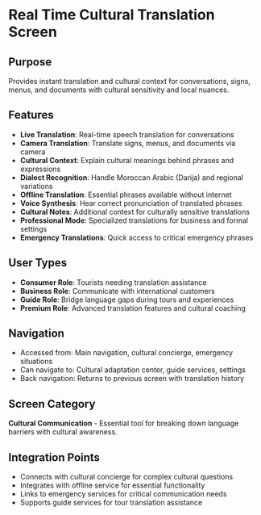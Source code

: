 # Real Time Cultural Translation Screen

## Purpose
Provides instant translation and cultural context for conversations, signs, menus, and documents with cultural sensitivity and local nuances.

## Features
- **Live Translation**: Real-time speech translation for conversations
- **Camera Translation**: Translate signs, menus, and documents via camera
- **Cultural Context**: Explain cultural meanings behind phrases and expressions
- **Dialect Recognition**: Handle Moroccan Arabic (Darija) and regional variations
- **Offline Translation**: Essential phrases available without internet
- **Voice Synthesis**: Hear correct pronunciation of translated phrases
- **Cultural Notes**: Additional context for culturally sensitive translations
- **Professional Mode**: Specialized translations for business and formal settings
- **Emergency Translations**: Quick access to critical emergency phrases

## User Types
- **Consumer Role**: Tourists needing translation assistance
- **Business Role**: Communicate with international customers
- **Guide Role**: Bridge language gaps during tours and experiences
- **Premium Role**: Advanced translation features and cultural coaching

## Navigation
- Accessed from: Main navigation, cultural concierge, emergency situations
- Can navigate to: Cultural adaptation center, guide services, settings
- Back navigation: Returns to previous screen with translation history

## Screen Category
**Cultural Communication** - Essential tool for breaking down language barriers with cultural awareness.

## Integration Points
- Connects with cultural concierge for complex cultural questions
- Integrates with offline service for essential functionality
- Links to emergency services for critical communication needs
- Supports guide services for tour translation assistance